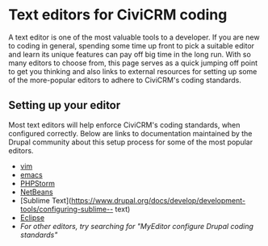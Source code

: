 # Text editors for CiviCRM coding

A text editor is one of the most valuable tools to a developer. If you are new to coding in general, spending some time up front to pick a suitable editor and learn its unique features can pay off big time in the long run. With so many editors to choose from, this page serves as a quick jumping off point to get you thinking and also links to external resources for setting up some of the more-popular editors to adhere to CiviCRM's coding standards.


## Setting up your editor

Most text editors will help enforce CiviCRM's coding standards, when configured correctly. Below are links to documentation maintained by the Drupal community about this setup process for some of the most popular editors.

- [vim](https://www.drupal.org/docs/develop/development-tools/configuring-vim)
- [emacs](http://drupal.org/project/emacs)
- [PHPStorm](https://www.drupal.org/docs/develop/development-tools/configuring-phpstorm)
- [NetBeans](http://drupal.org/node/1019816)
- [Sublime Text](https://www.drupal.org/docs/develop/development-tools/configuring-sublime-- text)
- [Eclipse](https://www.drupal.org/docs/develop/development-tools/configuring-eclipse)
- *For other editors, try searching for "MyEditor configure Drupal coding standards"*

